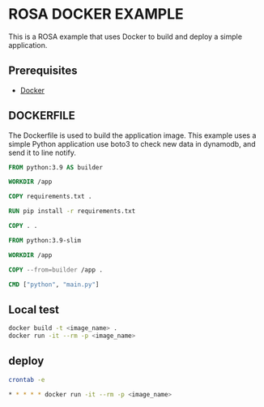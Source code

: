 # ROSA DOCKER EXAMPLE

This is a ROSA example that uses Docker to build and deploy a simple application.

## Prerequisites

* [Docker](https://docs.docker.com/get-docker/)

## DOCKERFILE

The Dockerfile is used to build the application image.
This example uses a simple Python application use boto3 to check new data in dynamodb, and send it to line notify.

```dockerfile
FROM python:3.9 AS builder

WORKDIR /app

COPY requirements.txt .

RUN pip install -r requirements.txt

COPY . .

FROM python:3.9-slim

WORKDIR /app

COPY --from=builder /app .

CMD ["python", "main.py"]
```

## Local test

```bash
docker build -t <image_name> .
docker run -it --rm -p <image_name>
```

## deploy

```bash
crontab -e
```

```bash
* * * * * docker run -it --rm -p <image_name>
```
